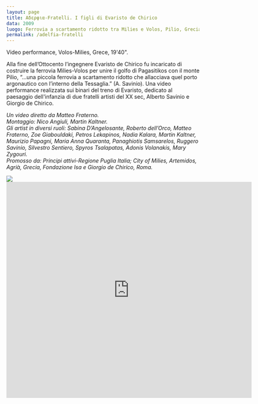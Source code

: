 ```yaml
---
layout: page
title: Aδερφια-Fratelli. I figli di Evaristo de Chirico
data: 2009
luogo: Ferrovia a scartamento ridotto tra Milies e Volos, Pilio, Grecia
permalink: /adelfia-fratelli
---
```

Video performance, Volos-Milies, Grece, 19'40".

Alla fine dell’Ottocento l’ingegnere Evaristo de Chirico fu incaricato di costruire la ferrovia Milies-Volos per unire il golfo di Pagasitikos con il monte Pilio, “...una piccola ferrovia a scartamento ridotto che allacciava quel porto argonautico con l’interno della Tessaglia.” (A. Savinio).
Una video performance realizzata sui binari del treno di Evaristo, dedicato al paesaggio dell'infanzia di due fratelli artisti del XX sec, Alberto Savinio e Giorgio de Chirico.

*Un video diretto da Matteo Fraterno.  
Montaggio: Nico Angiuli, Martin Kaltner.  
Gli artist in diversi ruoli: Sabina D’Angelosante, Roberto dell’Orco, Matteo Fraterno, Zoe Giabouldaki, Petros Lekapinos, Nadia Kalara, Martin Kaltner, Maurizio Papagni, Maria Anna Quaranta, Panaghiotis Samsarelos, Ruggero Savinio, Silvestro Sentiero, Spyros Tsalapatas, Adonis Volanakis, Mary Zygouri.  
Promosso da: Principi attivi-Regione Puglia Italia; City of Milies, Artemidos, Agrià, Grecia, Fondazione Isa e Giorgio de Chirico, Roma.*

<a href="/assets/images/adelfia/01-adelfia-fratelli.jpg">
<a href="/assets/images/adelfia/02-adelfia-fratelli.jpg">
<a href="/assets/images/adelfia/03-adelfia-fratelli.jpg">
<a href="/assets/images/adelfia/01-adelfia-fratelli.jpg">
<img src="/assets/images/adelfia/01-adelfia-fratelli.jpg"></a>

<iframe src="https://player.vimeo.com/video/125698321" width="640" height="564" frameborder="0" allow="autoplay; fullscreen" allowfullscreen></iframe>
